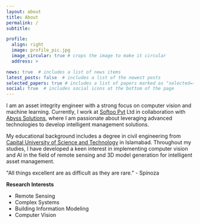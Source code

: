 ```yaml
---
layout: about
title: About
permalink: /
subtitle: 

profile:
  align: right
  image: profile_pic.jpg
  image_circular: true # crops the image to make it circular
  address: >

news: true  # includes a list of news items
latest_posts: false  # includes a list of the newest posts
selected_papers: true # includes a list of papers marked as "selected={true}"
social: true  # includes social icons at the bottom of the page
---
```

I am an asset integrity engineer with a strong focus on computer vision and machine learning. Currently, I work at [Softoo Pvt](https://softoo.co) Ltd in collaboration with [Abyss Solutions](https://abysssolutions.co), where I am passionate about leveraging advanced technologies to develop intelligent management solutions.

My educational background includes a degree in civil engineering from [Capital University of Science and Technology](https://cust.edu.pk) in Islamabad. Throughout my studies, I have developed a keen interest in implementing computer vision and AI in the field of remote sensing and 3D model generation for intelligent asset management.

"All things excellent are as difficult as they are rare." - Spinoza

**Research Interests**
* Remote Sensing
* Complex Systems
* Building Information Modeling
* Computer Vision
